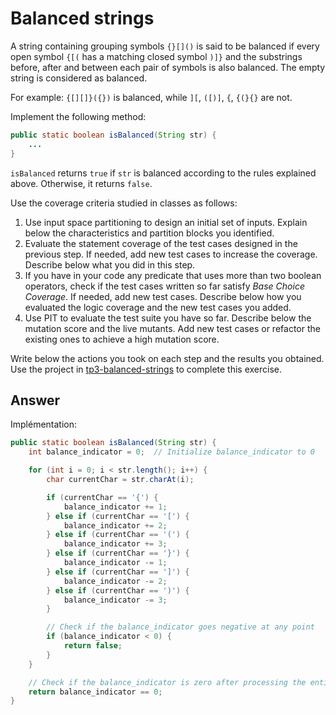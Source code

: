 # Balanced strings

A string containing grouping symbols `{}[]()` is said to be balanced if every open symbol `{[(` has a matching closed symbol `)]}` and the substrings before, after and between each pair of symbols is also balanced. The empty string is considered as balanced.

For example: `{[][]}({})` is balanced, while `][`, `([)]`, `{`, `{(}{}` are not.

Implement the following method:

```java
public static boolean isBalanced(String str) {
    ...
}
```

`isBalanced` returns `true` if `str` is balanced according to the rules explained above. Otherwise, it returns `false`.

Use the coverage criteria studied in classes as follows:

1. Use input space partitioning to design an initial set of inputs. Explain below the characteristics and partition blocks you identified.
2. Evaluate the statement coverage of the test cases designed in the previous step. If needed, add new test cases to increase the coverage. Describe below what you did in this step.
3. If you have in your code any predicate that uses more than two boolean operators, check if the test cases written so far satisfy *Base Choice Coverage*. If needed, add new test cases. Describe below how you evaluated the logic coverage and the new test cases you added.
4. Use PIT to evaluate the test suite you have so far. Describe below the mutation score and the live mutants. Add new test cases or refactor the existing ones to achieve a high mutation score.

Write below the actions you took on each step and the results you obtained.
Use the project in [tp3-balanced-strings](../code/tp3-balanced-strings) to complete this exercise.

## Answer

Implémentation:

```java
public static boolean isBalanced(String str) {
    int balance_indicator = 0;  // Initialize balance_indicator to 0

    for (int i = 0; i < str.length(); i++) {
        char currentChar = str.charAt(i);

        if (currentChar == '{') {
            balance_indicator += 1;
        } else if (currentChar == '[') {
            balance_indicator += 2;
        } else if (currentChar == '(') {
            balance_indicator += 3;
        } else if (currentChar == '}') {
            balance_indicator -= 1;
        } else if (currentChar == ']') {
            balance_indicator -= 2;
        } else if (currentChar == ')') {
            balance_indicator -= 3;
        }

        // Check if the balance_indicator goes negative at any point
        if (balance_indicator < 0) {
            return false;
        }
    }

    // Check if the balance_indicator is zero after processing the entire string
    return balance_indicator == 0;
}
```

